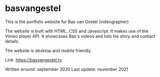 # basvangestel

This is the portfolio website for Bas van Gestel (videographer)

The website is built with HTML, CSS and Javascript. It makes use of the Vimeo player API.
It showcases Bas's videos and lists his story and contact details.

The website is desktop and mobile friendly.

Link: https://basvangestel.tv

Written around: september 2020
Last update: november 2021
